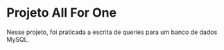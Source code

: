 # Projeto All For One

Nesse projeto, foi praticada a escrita de queries para um banco de dados MySQL.
